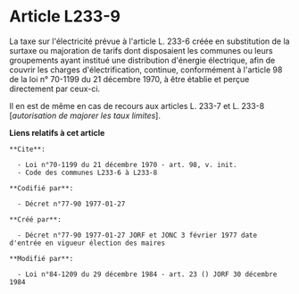# Article L233-9

La taxe sur l'électricité prévue à l'article L. 233-6 créée en substitution de la surtaxe ou majoration de tarifs dont
disposaient les communes ou leurs groupements ayant institué une distribution d'énergie électrique, afin de couvrir les
charges d'électrification, continue, conformément à l'article 98 de la loi n° 70-1199 du 21 décembre 1970, à être établie et
perçue directement par ceux-ci. 

Il en est de même en cas de recours aux articles L. 233-7 et L. 233-8 [*autorisation de majorer les taux limites*].

**Liens relatifs à cet article**

	**Cite**:

	  - Loi n°70-1199 du 21 décembre 1970 - art. 98, v. init.
	  - Code des communes L233-6 à L233-8

	**Codifié par**:

	  - Décret n°77-90 1977-01-27

	**Créé par**:

	  - Décret n°77-90 1977-01-27 JORF et JONC 3 février 1977 date d'entrée en vigueur élection des maires

	**Modifié par**:

	  - Loi n°84-1209 du 29 décembre 1984 - art. 23 () JORF 30 décembre 1984
